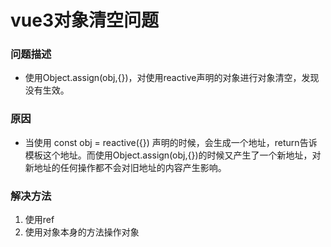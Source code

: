 # vue3对象清空问题
### 问题描述
  - 使用Object.assign(obj,{})，对使用reactive声明的对象进行对象清空，发现没有生效。
### 原因
  - 当使用 const obj = reactive({}) 声明的时候，会生成一个地址，return告诉模板这个地址。而使用Object.assign(obj,{})的时候又产生了一个新地址，对新地址的任何操作都不会对旧地址的内容产生影响。
### 解决方法
  1. 使用ref
  2. 使用对象本身的方法操作对象 
